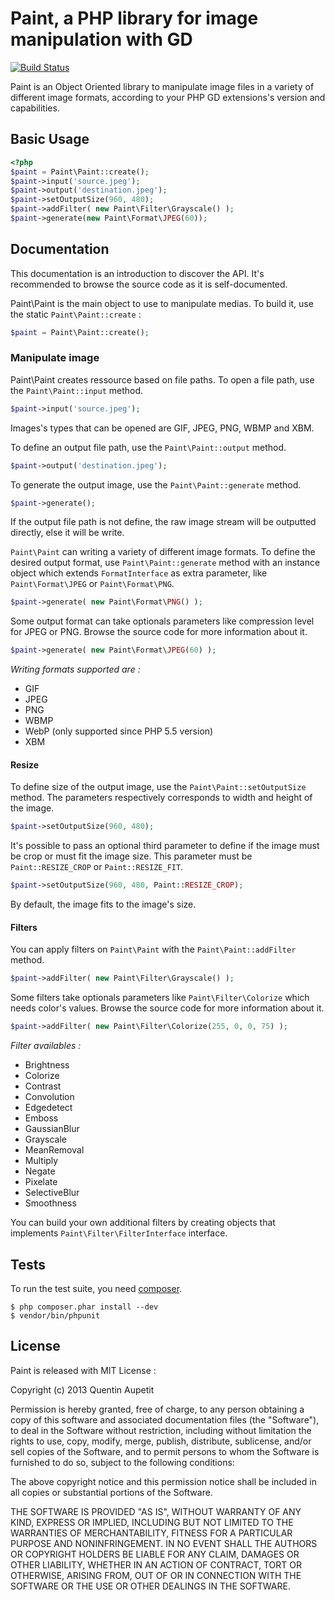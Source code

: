 Paint, a PHP library for image manipulation with GD
===================================================
[![Build Status](https://secure.travis-ci.org/moust/Paint.png?branch=master)](http://travis-ci.org/moust/Paint)

Paint is an Object Oriented library to manipulate image files in a variety of different image formats, according to your PHP GD extensions's version and capabilities.

## Basic Usage

```php
<?php
$paint = Paint\Paint::create();
$paint->input('source.jpeg');
$paint->output('destination.jpeg');
$paint->setOutputSize(960, 480);
$paint->addFilter( new Paint\Filter\Grayscale() );
$paint->generate(new Paint\Format\JPEG(60));
```

## Documentation

This documentation is an introduction to discover the API. It's recommended to browse the source code as it is self-documented.

Paint\Paint is the main object to use to manipulate medias. To build it, use the static `Paint\Paint::create` :

```php
$paint = Paint\Paint::create();
```

### Manipulate image

Paint\Paint creates ressource based on file paths. To open a file path, use the `Paint\Paint::input` method.

```php
$paint->input('source.jpeg');
```

Images's types that can be opened are GIF, JPEG, PNG, WBMP and XBM.

To define an output file path, use the `Paint\Paint::output` method.  

```php
$paint->output('destination.jpeg');
```


To generate the output image, use the `Paint\Paint::generate` method.

```php
$paint->generate();
```

If the output file path is not define, the raw image stream will be outputted directly, else it will be write.


`Paint\Paint` can writing a variety of different image formats. To define the desired output format, use `Paint\Paint::generate` method with an instance object which extends `FormatInterface` as extra parameter, like `Paint\Format\JPEG` or `Paint\Format\PNG`.

```php
$paint->generate( new Paint\Format\PNG() );
```

Some output format can take optionals parameters like compression level for JPEG or PNG. Browse the source code for more information about it.

```php
$paint->generate( new Paint\Format\JPEG(60) );
```

*Writing formats supported are :*
- GIF
- JPEG
- PNG
- WBMP
- WebP (only supported since PHP 5.5 version)
- XBM

#### Resize

To define size of the output image, use the `Paint\Paint::setOutputSize` method. The parameters respectively corresponds to width and height of the image.

```php
$paint->setOutputSize(960, 480);
```

It's possible to pass an optional third parameter to define if the image must be crop or must fit the image size. This parameter must be `Paint::RESIZE_CROP` or `Paint::RESIZE_FIT`. 

```php
$paint->setOutputSize(960, 480, Paint::RESIZE_CROP);
```

By default, the image fits to the image's size.

#### Filters

You can apply filters on `Paint\Paint` with the `Paint\Paint::addFilter` method.

```php
$paint->addFilter( new Paint\Filter\Grayscale() );
```

Some filters take optionals parameters like `Paint\Filter\Colorize` which needs color's values. Browse the source code for more information about it.

```php
$paint->addFilter( new Paint\Filter\Colorize(255, 0, 0, 75) );
```

*Filter availables :*
- Brightness
- Colorize
- Contrast
- Convolution
- Edgedetect
- Emboss
- GaussianBlur
- Grayscale
- MeanRemoval
- Multiply
- Negate
- Pixelate
- SelectiveBlur
- Smoothness

You can build your own additional filters by creating objects that implements `Paint\Filter\FilterInterface` interface.

## Tests

To run the test suite, you need [composer](http://getcomposer.org).

    $ php composer.phar install --dev
    $ vendor/bin/phpunit

## License

Paint is released with MIT License :

Copyright (c) 2013 Quentin Aupetit

Permission is hereby granted, free of charge, to any person obtaining a copy
of this software and associated documentation files (the "Software"), to deal
in the Software without restriction, including without limitation the rights
to use, copy, modify, merge, publish, distribute, sublicense, and/or sell
copies of the Software, and to permit persons to whom the Software is
furnished to do so, subject to the following conditions:

The above copyright notice and this permission notice shall be included in
all copies or substantial portions of the Software.

THE SOFTWARE IS PROVIDED "AS IS", WITHOUT WARRANTY OF ANY KIND, EXPRESS OR
IMPLIED, INCLUDING BUT NOT LIMITED TO THE WARRANTIES OF MERCHANTABILITY,
FITNESS FOR A PARTICULAR PURPOSE AND NONINFRINGEMENT. IN NO EVENT SHALL THE
AUTHORS OR COPYRIGHT HOLDERS BE LIABLE FOR ANY CLAIM, DAMAGES OR OTHER
LIABILITY, WHETHER IN AN ACTION OF CONTRACT, TORT OR OTHERWISE, ARISING FROM,
OUT OF OR IN CONNECTION WITH THE SOFTWARE OR THE USE OR OTHER DEALINGS IN
THE SOFTWARE.